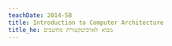 ```yaml
---
teachDate: 2014-5B
title: Introduction to Computer Architecture
title_he: מבוא לארכיטקטורת מחשבים
---
```

